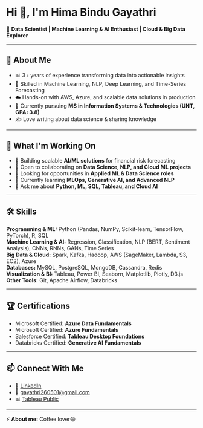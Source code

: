 # Hi 👋, I'm Hima Bindu Gayathri  

🎯 **Data Scientist | Machine Learning & AI Enthusiast | Cloud & Big Data Explorer**  

---

## 🔎 About Me  
- 📊 3+ years of experience transforming data into actionable insights  
- 🧠 Skilled in Machine Learning, NLP, Deep Learning, and Time-Series Forecasting  
- ☁️ Hands-on with AWS, Azure, and scalable data solutions in production  
- 📝 Currently pursuing **MS in Information Systems & Technologies (UNT, GPA: 3.8)**  
- ✍️ Love writing about data science & sharing knowledge  

---

## 🚀 What I'm Working On  
- 🔭 Building scalable **AI/ML solutions** for financial risk forecasting  
- 👯 Open to collaborating on **Data Science, NLP, and Cloud ML projects**  
- 🤝 Looking for opportunities in **Applied ML & Data Science roles**  
- 🌱 Currently learning **MLOps, Generative AI, and Advanced NLP**  
- 💬 Ask me about **Python, ML, SQL, Tableau, and Cloud AI**  

---

## 🛠️ Skills  

**Programming & ML:** Python (Pandas, NumPy, Scikit-learn, TensorFlow, PyTorch), R, SQL  
**Machine Learning & AI:** Regression, Classification, NLP (BERT, Sentiment Analysis), CNNs, RNNs, GANs, Time Series  
**Big Data & Cloud:** Spark, Kafka, Hadoop, AWS (SageMaker, Lambda, S3, EC2), Azure  
**Databases:** MySQL, PostgreSQL, MongoDB, Cassandra, Redis  
**Visualization & BI:** Tableau, Power BI, Seaborn, Matplotlib, Plotly, D3.js  
**Other Tools:** Git, Apache Airflow, Databricks  

---

## 🏆 Certifications  
- Microsoft Certified: **Azure Data Fundamentals**  
- Microsoft Certified: **Azure Fundamentals**  
- Salesforce Certified: **Tableau Desktop Foundations**  
- Databricks Certified: **Generative AI Fundamentals**  

---

## 📫 Connect With Me  
- 💼 [LinkedIn](https://www.linkedin.com/in/hima-bindu-gayathri-134a31208)  
- 📧 gayathri260501@gmail.com  
- 📊 [Tableau Public](https://public.tableau.com/app/profile/gayathri7799)  

---

⚡ **About me:** Coffee lover😄  
